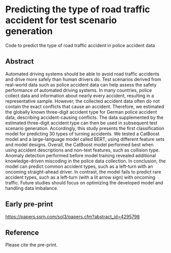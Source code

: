 # Predicting the type of road traffic accident for test scenario generation 
Code to predict the type of road traffic accident in police accident data 

## Abstract
Automated driving systems should be able to avoid road traffic accidents and drive more safely than human drivers do. Test scenarios derived from real-world data such as police accident data can help assess the safety performance of automated driving systems. In many countries, police collect data and information about nearly every accident, resulting in a representative sample. However, the collected accident data often do not contain the exact conflicts that cause an accident. Therefore, we estimated the globally known three-digit accident type for German police accident data, describing accident-causing conflicts. The data supplemented by the estimated three-digit accident type can then be used in subsequent test scenario generation. Accordingly, this study presents the first classification model for predicting 30 types of turning accidents. We tested a CatBoost model and a large-language model called BERT, using different feature sets and model designs. Overall, the CatBoost model performed best when using accident descriptions and non-text features, such as collision type. Anomaly detection performed before model training revealed additional knowledge-driven miscoding in the police data collection. In conclusion, the model can predict common accident types, such as a left-turn with an oncoming straight-ahead driver. In contrast, the model fails to predict rare accident types, such as a left-turn (with a lit arrow sign) with oncoming traffic. Future studies should focus on optimizing the developed model and handling data imbalance.  

## Early pre-print
https://papers.ssrn.com/sol3/papers.cfm?abstract_id=4295798

## Reference 
Please cite the pre-print. 
